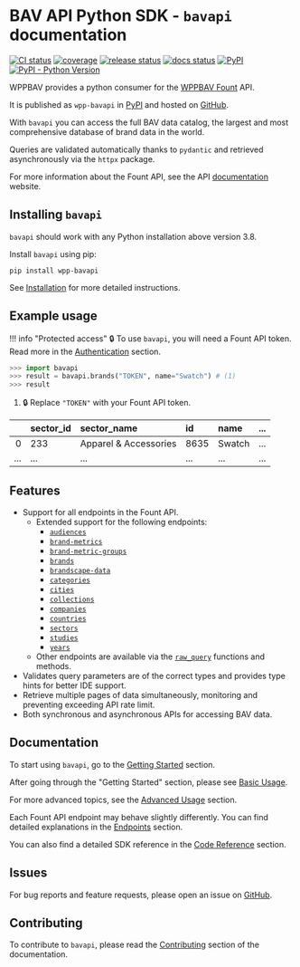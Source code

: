 # BAV API Python SDK - `bavapi` documentation

[![CI status](https://github.com/wppbav/bavapi-sdk-python/actions/workflows/ci.yml/badge.svg)](https://github.com/wppbav/bavapi-sdk-python/actions/workflows/ci.yml)
[![coverage](https://img.shields.io/endpoint?url=https://gist.githubusercontent.com/nachomaiz/32196acdc05431cd2bc7a8c73a587a8d/raw/covbadge.json)](https://github.com/wppbav/bavapi-sdk-python/actions/workflows/ci.yml)
[![release status](https://github.com/wppbav/bavapi-sdk-python/actions/workflows/release.yml/badge.svg)](https://github.com/wppbav/bavapi-sdk-python/actions/workflows/release.yml)
[![docs status](https://github.com/wppbav/bavapi-sdk-python/actions/workflows/docs.yml/badge.svg)](https://github.com/wppbav/bavapi-sdk-python/actions/workflows/docs.yml)
[![PyPI](https://img.shields.io/pypi/v/wpp-bavapi)](https://pypi.org/project/wpp-bavapi/)
[![PyPI - Python Version](https://img.shields.io/pypi/pyversions/wpp-bavapi)
](https://pypi.org/project/wpp-bavapi/)

WPPBAV provides a python consumer for the [WPPBAV Fount](https://fount.wppbav.com) API.

It is published as `wpp-bavapi` in [PyPI](https://pypi.org/project/wpp-bavapi/) and hosted on [GitHub](https://github.com/wppbav/bavapi-sdk-python/).

With `bavapi` you can access the full BAV data catalog, the largest and most comprehensive database of brand data in the world.

Queries are validated automatically thanks to `pydantic` and retrieved asynchronously via the `httpx` package.

For more information about the Fount API, see the API [documentation](https://developer.wppbav.com/docs/2.x/intro) website.

## Installing `bavapi`

`bavapi` should work with any Python installation above version 3.8.

Install `bavapi` using pip:

```prompt
pip install wpp-bavapi
```

See [Installation](getting-started/installation.md) for more detailed instructions.

## Example usage

!!! info "Protected access"
    :lock: To use `bavapi`, you will need a Fount API token. Read more in the [Authentication](getting-started/authentication.md) section.

```py
>>> import bavapi
>>> result = bavapi.brands("TOKEN", name="Swatch") # (1)
>>> result
```

1. :lock: Replace `"TOKEN"` with your Fount API token.

|     | sector_id | sector_name           | id   | name   | ... |
| --: | :-------- | :-------------------- | :--- | :----- | :-- |
|   0 | 233       | Apparel & Accessories | 8635 | Swatch | ... |
| ... | ...       | ...                   | ...  | ...    | ... |

## Features

- Support for all endpoints in the Fount API.
    - Extended support for the following endpoints:
        - [`audiences`](endpoints/audiences.md)
        - [`brand-metrics`](endpoints/brand-metrics.md)
        - [`brand-metric-groups`](endpoints/brand-metric-groups.md)
        - [`brands`](endpoints/brands.md)
        - [`brandscape-data`](endpoints/brandscape-data.md)
        - [`categories`](endpoints/categories.md)
        - [`cities`](endpoints/cities.md)
        - [`collections`](endpoints/collections.md)
        - [`companies`](endpoints/companies.md)
        - [`countries`](endpoints/countries.md)
        - [`sectors`](endpoints/sectors.md)
        - [`studies`](endpoints/studies.md)
        - [`years`](endpoints/years.md)
    - Other endpoints are available via the [`raw_query`](endpoints/index.md#other-endpoints) functions and methods.
- Validates query parameters are of the correct types and provides type hints for better IDE support.
- Retrieve multiple pages of data simultaneously, monitoring and preventing exceeding API rate limit.
- Both synchronous and asynchronous APIs for accessing BAV data.

## Documentation

To start using `bavapi`, go to the [Getting Started](getting-started/authentication.md) section.

After going through the "Getting Started" section, please see [Basic Usage](usage/basic.md).

For more advanced topics, see the [Advanced Usage](usage/advanced.md) section.

Each Fount API endpoint may behave slightly differently. You can find detailed explanations in the [Endpoints](endpoints/index.md) section.

You can also find a detailed SDK reference in the [Code Reference](reference/client.md) section.

## Issues

For bug reports and feature requests, please open an issue on [GitHub](https://github.com/wppbav/bavapi-sdk-python/issues/).

## Contributing

To contribute to `bavapi`, please read the [Contributing](contributing.md) section of the documentation.
